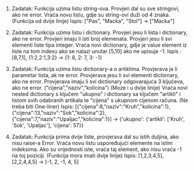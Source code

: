 1. Zadatak:
Funkcija uzima listu string-ova. Provjeri dal su sve stringovi, ako ne error. Vraća novu listu, gdje su string-ovi duži od 4 znaka. (Funkcija od dvije linije)
Ispis: ["Pas", "Macka", "Stol"] -> ["Macka"]

2. Zadatak:
Funkcija uzima listu i dictionary. Provjeri jesu li lista i dictionary, ako ne error. Provjeri imaju li isti broj elemenata. Provjeri jesu li svi elementi liste tipa integer. Vraća novi dictionary, gdje je value element iz liste na tom indexu ako se nalazi unutar [5,10] ako ne upisuje -1.
Ispis : [8,7,1], {1:2,2:1,3:2} -> {1: 8, 2: 7, 3: -1}

3. Zadatak: Funkcija uzima listu dictionary-a o artiklima. Provjerava je li parametar lista, ak ne error. Provjerava jesu li svi elementi dictionary, ako ne error. Provjerava imaju li svi dictionary odgovarajuća 3 ključeva, ako ne error. ("cijena","naziv","kolicina") (Moze i u dvije linije) Vraća novi nested dictionary s ključem "ukupno" i dictionary sa ključem "artikli" i listom svih odabranih artikala te "cijena" s ukupnom cijenom računa. (Ne treba biti One-liner)
Ispis: [{"cijena":8,"naziv":"Kruh","kolicina":1}, {"cijena":13,"naziv":"Sok","kolicina":2}, {"cijena":7,"naziv":"Upaljac","kolicina":1}] -> {'ukupno': {'artikli': ['Kruh', 'Sok', 'Upaljac'], 'cijena': 57}}
 
4. Zadatak: Funkcija prima dvije liste, provjerava dal su istih duljina, ako nisu raise-a Error. Vraća novu listu uspoređujući elemente na istim indeksima. Ako su vrijednosti iste, vraća taj element, ako nisu vraća -1 na toj poziciji. (Funkcija mora imati dvije linije)
Ispis: [1,2,3,4,5],[2,2,4,4,5] -> [-1, 2, -1, 4, 5]

